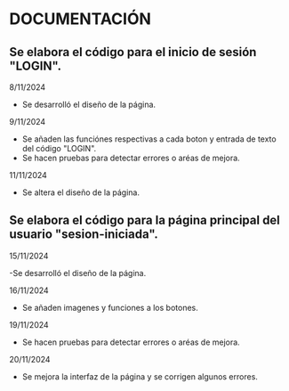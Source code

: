 # DOCUMENTACIÓN
## Se elabora el código para el inicio de sesión "LOGIN".
8/11/2024 
- Se desarrolló el diseño de la página.

9/11/2024
- Se añaden las funciónes respectivas a cada boton y entrada de texto del código "LOGIN".
- Se hacen pruebas para detectar errores o aréas de mejora.

11/11/2024
- Se altera el diseño de la página.

## Se elabora el código para la página principal del usuario "sesion-iniciada".
15/11/2024

-Se desarrolló el diseño de la página.

16/11/2024
- Se añaden imagenes y funciones a los botones.

 19/11/2024
 - Se hacen pruebas para detectar errores o aréas de mejora.

20/11/2024
- Se mejora la interfaz de la página y se corrigen algunos errores.
